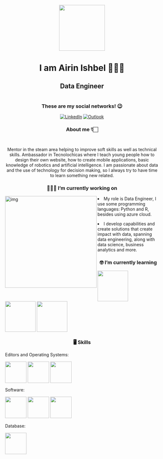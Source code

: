 
<p align="center" width="300">
  <img align="center" width="150" src="https://user-images.githubusercontent.com/71798858/208827535-3fd5d938-d658-48c2-bdd2-7acde521692d.png"/>
  
<h1 align="center"> I am <strong>Airin Ishbel</strong> 💁🏻‍♀️</h1>
  </p>
  
  
  <h2 align="center"> Data Engineer </h2>
<h3 align="center"> </strong> <br />These are my social networks! 😉</h3>

<p align="center">
   <a href="https://www.linkedin.com/in/airin-ishbel/"/><img alt="LinkedIn" src="https://img.shields.io/badge/linkedin-0A66C2?style=for-the-badge&logo=linkedin&logoColor=white"></a>
   <a href="#"/><img alt="Outlook" src="https://img.shields.io/badge/airinishbelsavflor@outlook.com-0078D4?style=for-the-badge&logo=microsoft-outlook&logoColor=white"></a>
</p>

<h3 align="Center">About me 👇🏻</h3> <br /> <p align="center"> Mentor in the steam area helping to improve soft skills as well as technical skills. 
  Ambassador in Tecnolochicas where I teach young people how to design their own website, how to create mobile applications, basic knowledge of robotics and artificial intelligence.
 I am passionate about data and the use of technology for decision making, so I always try to have time to learn something new related. </p>
  <h3 align="center">👩🏻‍💻 I’m currently working on</h3>
  <img align="left" alt="img" width="300" src="https://www.capgemini.com/es-es/wp-content/uploads/sites/16/2018/04/capgemini_logo_color_rgb.png" >
  <p > <li>My role is Data Engineer, I use some programming languages: Python and R, besides using azure cloud.</p>
  <p> <li>I develop capabilities and create solutions that create impact with data, spanning data engineering, along with data science, business analytics and more.</p>
  
  
  <h3 align="center">🤓 I’m currently learning</h3>
  
  <div align="left">
	<img align="center" src="https://user-images.githubusercontent.com/71798858/231653835-7b03d8e0-dc53-497b-a77d-64ed19fb9144.png" width="100" height="100">
	<img align="center" src="https://user-images.githubusercontent.com/71798858/231653490-00ab7e5f-c92b-416d-9ed8-7c1e8f85cae4.png" width="100" height="100">
	<img align="center" src="https://user-images.githubusercontent.com/71798858/231653748-937fc647-8703-4e31-8fbe-93a88a596906.png" width="100" height="100">
    
</div>
	
  <h3 align="center"> 🖥️ Skills</h3>
	<p align="left">Editors and Operating Systems: </p>
	

		
  <img align="center" src="https://user-images.githubusercontent.com/71798858/209199615-ab9d19a9-5801-450e-8f46-92efed0f77af.png" width="70" height="70">
	<img align="center" src="https://upload.wikimedia.org/wikipedia/commons/thumb/9/9c/IntelliJ_IDEA_Icon.svg/640px-IntelliJ_IDEA_Icon.svg.png" width="70" height="70">
	<img align="center" src="https://upload.wikimedia.org/wikipedia/commons/thumb/9/98/Apache_NetBeans_Logo.svg/1776px-Apache_NetBeans_Logo.svg.png" width="70" height="70">
	
	
<p align="left">Software: </p>
	<img src="https://user-images.githubusercontent.com/71798858/209206400-1af5213d-85a1-4ac7-af9e-ee524fe6da4e.png" width="70" height="70">
	<img src="https://user-images.githubusercontent.com/71798858/209206561-2bff6f00-dd8b-4fa0-a29c-d35af7879a3b.png" width="70" height="70">
	<img src="https://img2.freepng.es/20180328/hde/kisspng-programming-language-data-analysis-computer-progra-r-5abbf2c1918c67.3775356915222668175962.jpg" width="70" height="70">
	
<p align="left">Database: </p>
	<img src="https://user-images.githubusercontent.com/71798858/209206400-1af5213d-85a1-4ac7-af9e-ee524fe6da4e.png" width="70" height="70">
	
	
<!--
**AirinIshbelSaavedraFlores/AirinIshbelSaavedraFlores** is a ✨ _special_ ✨ repository because its `README.md` (this file) appears on your GitHub profile.

Here are some ideas to get you started:


- 👯 I’m looking to collaborate on ...
- 🤔 I’m looking for help with ...
- 💬 Ask me about ...
- 📫 How to reach me: ...
- 😄 Pronouns: ...
- ⚡ Fun fact: ...
-->
